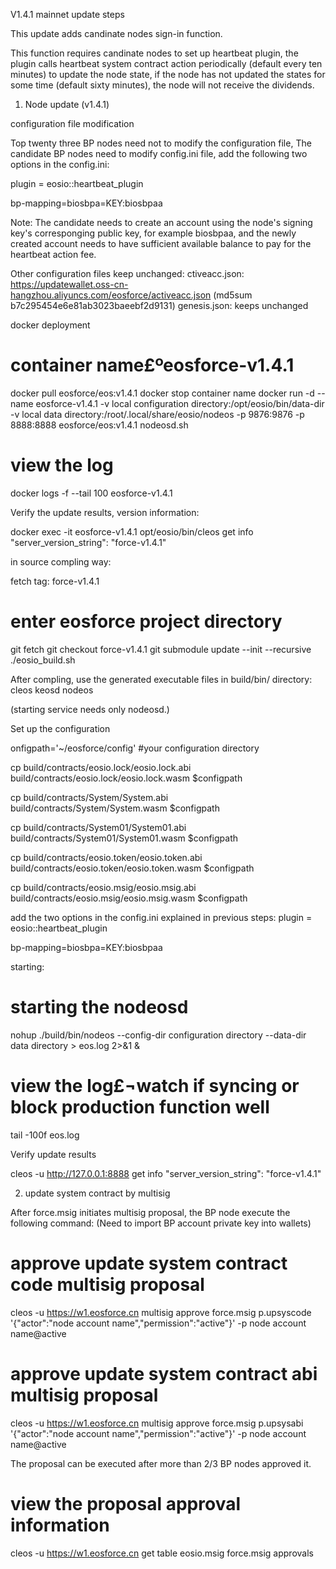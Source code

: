 V1.4.1 mainnet update steps

This update adds candinate nodes sign-in function.

This function requires candinate nodes to set up heartbeat plugin, the plugin calls heartbeat system contract action periodically (default every ten minutes) to update the node state,
if the node has not updated the states for some time (default sixty minutes), the node will not receive the dividends.

1. Node update (v1.4.1) 

configuration file modification

Top twenty three BP nodes need not to modify the configuration file,
The candidate BP nodes need to modify config.ini file, add the following two options in the config.ini:

plugin = eosio::heartbeat_plugin

bp-mapping=biosbpa=KEY:biosbpaa

Note: The candidate needs to create an account using the node's signing key's corresponging public key, for example biosbpaa, and the newly created account needs to have sufficient available balance to pay for the heartbeat action fee.

Other configuration files keep unchanged:
ctiveacc.json: https://updatewallet.oss-cn-hangzhou.aliyuncs.com/eosforce/activeacc.json (md5sum b7c295454e6e81ab3023baeebf2d9131)
genesis.json: keeps unchanged

docker deployment

# container name£ºeosforce-v1.4.1
docker pull eosforce/eos:v1.4.1
docker stop container name
docker run -d --name eosforce-v1.4.1 -v local configuration directory:/opt/eosio/bin/data-dir -v local data directory:/root/.local/share/eosio/nodeos -p 9876:9876 -p 8888:8888 eosforce/eos:v1.4.1 nodeosd.sh
# view the log
docker logs -f --tail 100 eosforce-v1.4.1

Verify the update results, version information:

docker exec -it eosforce-v1.4.1 opt/eosio/bin/cleos get info
"server_version_string": "force-v1.4.1"

in source compling way:

fetch tag: force-v1.4.1

# enter eosforce project directory
git fetch
git checkout force-v1.4.1
git submodule update --init --recursive
./eosio_build.sh

After compling, use the generated executable files in build/bin/ directory: cleos keosd nodeos

(starting service needs only nodeosd.)

Set up the configuration

onfigpath='~/eosforce/config' #your configuration directory

cp build/contracts/eosio.lock/eosio.lock.abi  build/contracts/eosio.lock/eosio.lock.wasm $configpath

cp build/contracts/System/System.abi build/contracts/System/System.wasm $configpath

cp build/contracts/System01/System01.abi build/contracts/System01/System01.wasm $configpath

cp build/contracts/eosio.token/eosio.token.abi build/contracts/eosio.token/eosio.token.wasm $configpath

cp build/contracts/eosio.msig/eosio.msig.abi build/contracts/eosio.msig/eosio.msig.wasm $configpath

add the two options in the config.ini explained in previous steps:
plugin = eosio::heartbeat_plugin

bp-mapping=biosbpa=KEY:biosbpaa

starting:

# starting the nodeosd
nohup ./build/bin/nodeos --config-dir configuration directory --data-dir data directory > eos.log 2>&1 &

# view the log£¬watch if syncing or block production function well 
tail -100f eos.log

Verify update results

cleos -u http://127.0.0.1:8888 get info
"server_version_string": "force-v1.4.1"

2. update system contract by multisig

After force.msig initiates multisig proposal, the BP node execute the following command: (Need to import BP account private key into wallets)

# approve update system contract code multisig proposal
cleos  -u https://w1.eosforce.cn multisig approve force.msig p.upsyscode '{"actor":"node account name","permission":"active"}' -p node account name@active
# approve update system contract abi multisig proposal
cleos  -u https://w1.eosforce.cn multisig approve force.msig p.upsysabi '{"actor":"node account name","permission":"active"}' -p node account name@active

The proposal can be executed after more than 2/3 BP nodes approved it.

# view the proposal approval information
cleos  -u https://w1.eosforce.cn get table eosio.msig force.msig approvals
